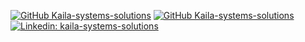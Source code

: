 
[![GitHub Kaila-systems-solutions](https://img.shields.io/github/followers/Kaila-systems-solutions?style=for-the-badge)](https://github.com/Kaila-systems-solutions)
[![GitHub Kaila-systems-solutions](https://img.shields.io/github/stars/Kaila-systems-solutions?style=for-the-badge)](https://github.com/Kaila-systems-solutions)
[![Linkedin: kaila-systems-solutions](https://img.shields.io/badge/-kaila--systems--solutions-blue?style=flat-square&logo=Linkedin&logoColor=white&link=https://www.linkedin.com/in/danieluac/)](https://www.linkedin.com/company/kaila-systems-solutions/)

